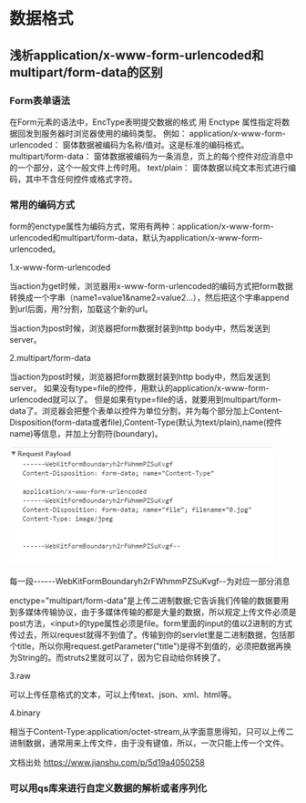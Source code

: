 # 数据格式

## 浅析application/x-www-form-urlencoded和multipart/form-data的区别

### Form表单语法

在Form元素的语法中，EncType表明提交数据的格式 用 Enctype 属性指定将数据回发到服务器时浏览器使用的编码类型。 例如： application/x-www-form-urlencoded： 窗体数据被编码为名称/值对。这是标准的编码格式。 multipart/form-data： 窗体数据被编码为一条消息，页上的每个控件对应消息中的一个部分，这个一般文件上传时用。 text/plain： 窗体数据以纯文本形式进行编码，其中不含任何控件或格式字符。

### 常用的编码方式

form的enctype属性为编码方式，常用有两种：application/x-www-form-urlencoded和multipart/form-data，默认为application/x-www-form-urlencoded。

1.x-www-form-urlencoded

当action为get时候，浏览器用x-www-form-urlencoded的编码方式把form数据转换成一个字串（name1=value1&name2=value2…），然后把这个字串append到url后面，用?分割，加载这个新的url。

当action为post时候，浏览器把form数据封装到http body中，然后发送到server。

2.multipart/form-data

当action为post时候，浏览器把form数据封装到http body中，然后发送到server。 如果没有type=file的控件，用默认的application/x-www-form-urlencoded就可以了。 但是如果有type=file的话，就要用到multipart/form-data了。浏览器会把整个表单以控件为单位分割，并为每个部分加上Content-Disposition(form-data或者file),Content-Type(默认为text/plain),name(控件name)等信息，并加上分割符(boundary)。

![图片](../images/9777336-1607505b6bfa7f80.webp)

每一段------WebKitFormBoundaryh2rFWhmmPZSuKvgf--为对应一部分消息

enctype="multipart/form-data"是上传二进制数据;它告诉我们传输的数据要用到多媒体传输协议，由于多媒体传输的都是大量的数据，所以规定上传文件必须是post方法，\<input\>的type属性必须是file。form里面的input的值以2进制的方式传过去，所以request就得不到值了。传输到你的servlet里是二进制数据，包括那个title，所以你用request.getParameter("title")是得不到值的，必须把数据再换为String的。而struts2里就可以了，因为它自动给你转换了。

3.raw

可以上传任意格式的文本，可以上传text、json、xml、html等。

4.binary

相当于Content-Type:application/octet-stream,从字面意思得知，只可以上传二进制数据，通常用来上传文件，由于没有键值，所以，一次只能上传一个文件。

文档出处
https://www.jianshu.com/p/5d19a4050258

### 可以用qs库来进行自定义数据的解析或者序列化

